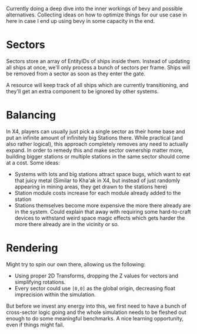 Currently doing a deep dive into the inner workings of bevy and possible alternatives. Collecting ideas on how to
optimize things for our use case in here in case I end up using bevy in some capacity in the end.

# Sectors

Sectors store an array of EntityIDs of ships inside them. Instead of updating all ships at once, we'll only process a
bunch of sectors per frame. Ships will be removed from a sector as soon as they enter the gate.

A resource will keep track of all ships which are currently transitioning, and they'll get an extra component to be
ignored by other systems.

# Balancing

In X4, players can usually just pick a single sector as their home base and put an infinite amount of infinitely big
Stations there. While practical (and also rather logical), this approach completely removes any need to actually expand.
In order to remedy this and make sector ownership matter more, building bigger stations or multiple stations in the same
sector should come at a cost.
Some ideas:

- Systems with lots and big stations attract space bugs, which want to eat that juicy metal (Similar to Kha'ak in X4,
  but instead of just randomly appearing in mining areas, they get drawn to the stations here)
- Station module costs increase for each module already added to the station
- Stations themselves become more expensive the more there already are in the system. Could explain that away with
  requiring some hard-to-craft devices to withstand weird space magic effects which gets harder the more there already
  are in the vicinity or so.

# Rendering

Might try to spin our own there, allowing us the following:

- Using proper 2D Transforms, dropping the Z values for vectors and simplifying rotations.
- Every sector could use `[0,0]` as the global origin, decreasing float imprecision within the simulation.

But before we invest any energy into this, we first need to have a bunch of cross-sector logic going and the whole
simulation needs to be fleshed out enough to do some meaningful benchmarks. A nice learning opportunity, even if things
might fail.
